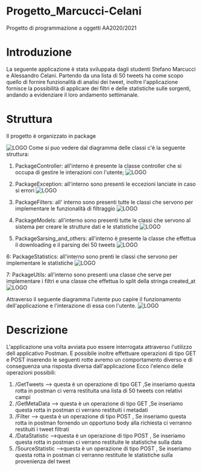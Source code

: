 # Progetto_Marcucci-Celani
Progetto di programmazione a oggetti AA2020/2021

# Introduzione
La seguente applicazione è stata sviluppata dagli studenti Stefano Marcucci e Alessandro Celani.
Partendo da una lista di 50 tweets ha come scopo quello di fornire funzionalità di analisi dei tweet, inoltre l'applicazione  fornisce la possibilità di 
applicare dei filtri e delle statistiche sulle sorgenti, andando a evidenziare il loro andamento settimanale.

# Struttura
Il progetto è organizzato in package 

![LOGO](https://github.com/Stefanomarcucci00/Progetto__UNIVPM_2020-2021/blob/master/UMLPhotos/Diagrammadelleclassi.png)
Come si puo vedere dal diagramma delle classi c'è la seguente struttura:

1. PackageController: all'interno è presente la classe controller che si occupa di gestire le interazioni con l'utente;
![LOGO](https://github.com/Stefanomarcucci00/Progetto__UNIVPM_2020-2021/blob/master/UMLPhotos/Controller.png)

2. PackageException: all'interno sono presenti le eccezioni lanciate in caso si errori
![LOGO](https://github.com/Stefanomarcucci00/Progetto__UNIVPM_2020-2021/blob/master/UMLPhotos/excpetion.png)

3. PackageFilters: all' interno sono presenti tutte le classi che servono per implementare le funzionalità di filtraggio
![LOGO](https://github.com/Stefanomarcucci00/Progetto__UNIVPM_2020-2021/blob/master/UMLPhotos/Filters.png)

4. PackageModels: all'interno sono presenti tutte le classi che servono al sistema per creare le strutture dati e le statistiche
![LOGO](https://github.com/Stefanomarcucci00/Progetto__UNIVPM_2020-2021/blob/master/UMLPhotos/Models.png)

5. PackageSarsing_and_others: all'interno è presente la classe che effettua il downloading e il parsing dei 50 tweets 
![LOGO](https://github.com/Stefanomarcucci00/Progetto__UNIVPM_2020-2021/blob/master/UMLPhotos/Parsingandothers1.png)

6: PackageStatistics: all'interno sono prenti le classi che servono per implementare le statistiche 
![LOGO](https://github.com/Stefanomarcucci00/Progetto__UNIVPM_2020-2021/blob/master/UMLPhotos/Statistics.png)

7: PackageUtils: all'interno sono presenti una classe che serve per implementare i filtri e una classe che effettua lo split della stringa created_at
![LOGO](https://github.com/Stefanomarcucci00/Progetto__UNIVPM_2020-2021/blob/master/UMLPhotos/utils.png)


Attraverso il seguente diagramma l'utente puo capire il funzionamento dell'applicazione e l'interazione di essa con l'utente.
![LOGO](https://github.com/Stefanomarcucci00/Progetto__UNIVPM_2020-2021/blob/master/UMLPhotos/Diagrammasequenza.png)
# Descrizione
L'applicazione una volta avviata puo essere interrogata attraverso l'utilizzo dell applicativo Postman. 
E possibile inoltre effettuare operazioni di tipo GET e POST inserendo le seguenti rotte avremo un comportamento diverso e di conseguenza una risposta diversa  dall'applicazione
Ecco l'elenco delle operazioni possibili:
1. /GetTweets -->  questa è un operazione di tipo GET ,Se inseriamo questa rotta in postman ci verra restituita una lista di 50 tweets con relativi campi
2. /GetMetaData --> questa è un operazione di tipo GET ,Se inseriamo questa rotta in postman ci verrano restituiti i metadati 
3. /Filter --> questa è un operazione di tipo POST , Se inseriamo questa rotta in postman fornendo un opportuno body alla richiesta ci verranno restituiti i tweet filtrati
4. /DataStatistic -->questa è un operazione di tipo POST ,  Se inseriamo questa rotta in postman ci verrano restituite le  statistiche sulla data
5. /SourceStatistic -->questa è un operazione di tipo POST ,  Se inseriamo questa rotta in postman ci verranno restituite le statistiche sulla provenienza del tweet
